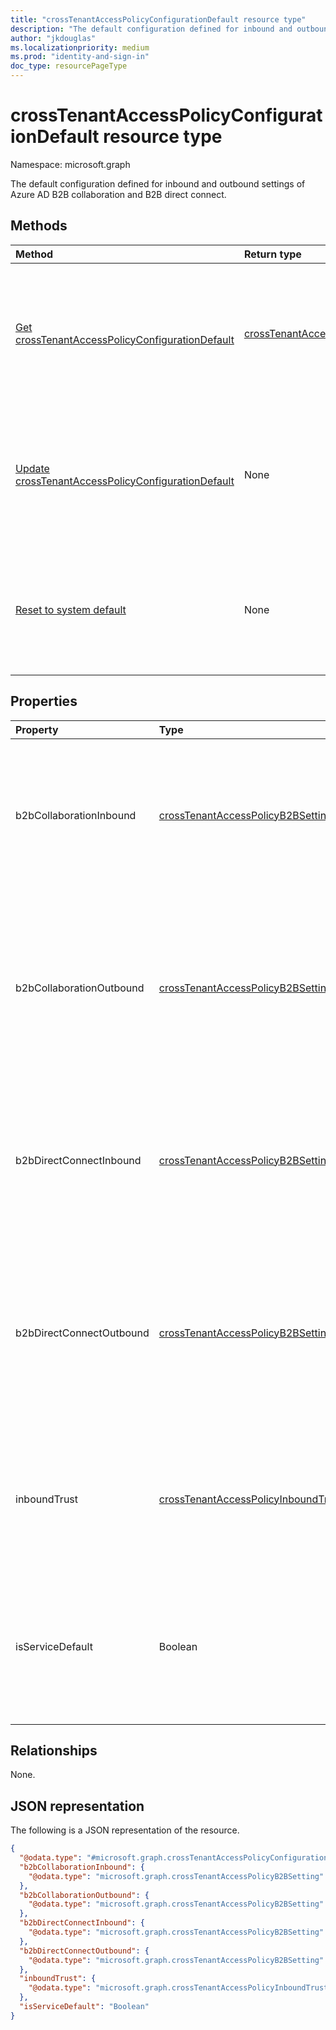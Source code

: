```yaml
---
title: "crossTenantAccessPolicyConfigurationDefault resource type"
description: "The default configuration defined for inbound and outbound settings of Azure AD B2B collaboration and B2B direct connect."
author: "jkdouglas"
ms.localizationpriority: medium
ms.prod: "identity-and-sign-in"
doc_type: resourcePageType
---
```


# crossTenantAccessPolicyConfigurationDefault resource type

Namespace: microsoft.graph

The default configuration defined for inbound and outbound settings of Azure AD B2B collaboration and B2B direct connect.

## Methods

|Method|Return type|Description|
|:---|:---|:---|
|[Get crossTenantAccessPolicyConfigurationDefault](../api/crosstenantaccesspolicyconfigurationdefault-get.md)|[crossTenantAccessPolicyConfigurationDefault](../resources/crosstenantaccesspolicyconfigurationdefault.md)|Get the default configuration for B2B collaboration and B2B direct connect inbound and outbound settings.|
|[Update crossTenantAccessPolicyConfigurationDefault](../api/crosstenantaccesspolicyconfigurationdefault-update.md)|None|Update the default configuration for B2B collaboration and B2B direct connect inbound and outbound settings.|
|[Reset to system default](../api/crosstenantaccesspolicyconfigurationdefault-resettosystemdefault.md)|None|Reset the default configuration for a cross-tenant access policy to the system default settings.|

## Properties

|Property|Type|Description|
|:---|:---|:---|
| b2bCollaborationInbound | [crossTenantAccessPolicyB2BSetting](../resources/crosstenantaccesspolicyb2bsetting.md) |Defines your default configuration for users from other organizations accessing your resources via Azure AD B2B collaboration. |
| b2bCollaborationOutbound | [crossTenantAccessPolicyB2BSetting](../resources/crosstenantaccesspolicyb2bsetting.md) |Defines your default configuration for users in your organization going outbound to access resources in another organization via Azure AD B2B collaboration. |
| b2bDirectConnectInbound  |[crossTenantAccessPolicyB2BSetting](../resources/crosstenantaccesspolicyb2bsetting.md) | Defines your default configuration for users from other organizations accessing your resources via Azure AD B2B direct connect. |
| b2bDirectConnectOutbound | [crossTenantAccessPolicyB2BSetting](../resources/crosstenantaccesspolicyb2bsetting.md) |Defines your default configuration for users in your organization going outbound to access resources in another organization via Azure AD B2B direct connect. |
| inboundTrust | [crossTenantAccessPolicyInboundTrust](../resources/crosstenantaccesspolicyinboundtrust.md) | Determines the default configuration for trusting other Conditional Access claims from external Azure AD organizations. |
| isServiceDefault | Boolean | If `true`, the default configuration is set to the system default configuration. If `false`, the default settings have been customized. |

## Relationships

None.

## JSON representation

The following is a JSON representation of the resource.
<!-- {
  "blockType": "resource",
  "keyProperty": "id",
  "@odata.type": "microsoft.graph.crossTenantAccessPolicyConfigurationDefault",
  "openType": false
}
-->

``` json
{
  "@odata.type": "#microsoft.graph.crossTenantAccessPolicyConfigurationDefault",
  "b2bCollaborationInbound": {
    "@odata.type": "microsoft.graph.crossTenantAccessPolicyB2BSetting"
  },
  "b2bCollaborationOutbound": {
    "@odata.type": "microsoft.graph.crossTenantAccessPolicyB2BSetting"
  },
  "b2bDirectConnectInbound": {
    "@odata.type": "microsoft.graph.crossTenantAccessPolicyB2BSetting"
  },
  "b2bDirectConnectOutbound": {
    "@odata.type": "microsoft.graph.crossTenantAccessPolicyB2BSetting"
  },
  "inboundTrust": {
    "@odata.type": "microsoft.graph.crossTenantAccessPolicyInboundTrust"
  },
  "isServiceDefault": "Boolean"
}
```

